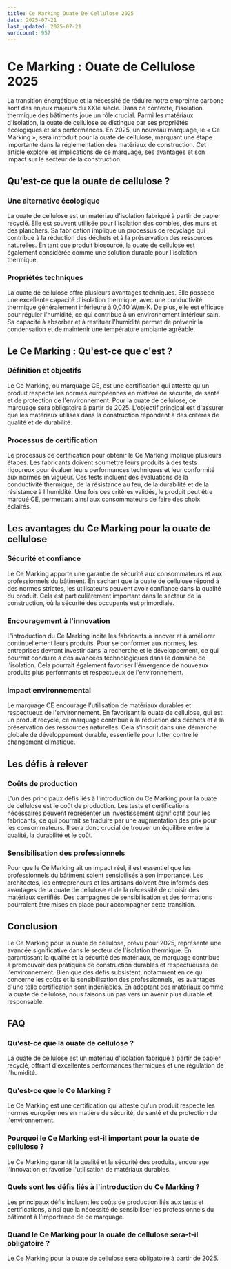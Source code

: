 ```yaml
---
title: Ce Marking Ouate De Cellulose 2025
date: 2025-07-21
last_updated: 2025-07-21
wordcount: 957
---
```


# Ce Marking : Ouate de Cellulose 2025

La transition énergétique et la nécessité de réduire notre empreinte carbone sont des enjeux majeurs du XXIe siècle. Dans ce contexte, l'isolation thermique des bâtiments joue un rôle crucial. Parmi les matériaux d'isolation, la ouate de cellulose se distingue par ses propriétés écologiques et ses performances. En 2025, un nouveau marquage, le « Ce Marking », sera introduit pour la ouate de cellulose, marquant une étape importante dans la réglementation des matériaux de construction. Cet article explore les implications de ce marquage, ses avantages et son impact sur le secteur de la construction.

## Qu'est-ce que la ouate de cellulose ?

### Une alternative écologique

La ouate de cellulose est un matériau d'isolation fabriqué à partir de papier recyclé. Elle est souvent utilisée pour l'isolation des combles, des murs et des planchers. Sa fabrication implique un processus de recyclage qui contribue à la réduction des déchets et à la préservation des ressources naturelles. En tant que produit biosourcé, la ouate de cellulose est également considérée comme une solution durable pour l'isolation thermique.

### Propriétés techniques

La ouate de cellulose offre plusieurs avantages techniques. Elle possède une excellente capacité d'isolation thermique, avec une conductivité thermique généralement inférieure à 0,040 W/m·K. De plus, elle est efficace pour réguler l'humidité, ce qui contribue à un environnement intérieur sain. Sa capacité à absorber et à restituer l'humidité permet de prévenir la condensation et de maintenir une température ambiante agréable.

## Le Ce Marking : Qu'est-ce que c'est ?

### Définition et objectifs

Le Ce Marking, ou marquage CE, est une certification qui atteste qu'un produit respecte les normes européennes en matière de sécurité, de santé et de protection de l'environnement. Pour la ouate de cellulose, ce marquage sera obligatoire à partir de 2025. L'objectif principal est d'assurer que les matériaux utilisés dans la construction répondent à des critères de qualité et de durabilité.

### Processus de certification

Le processus de certification pour obtenir le Ce Marking implique plusieurs étapes. Les fabricants doivent soumettre leurs produits à des tests rigoureux pour évaluer leurs performances techniques et leur conformité aux normes en vigueur. Ces tests incluent des évaluations de la conductivité thermique, de la résistance au feu, de la durabilité et de la résistance à l'humidité. Une fois ces critères validés, le produit peut être marqué CE, permettant ainsi aux consommateurs de faire des choix éclairés.

## Les avantages du Ce Marking pour la ouate de cellulose

### Sécurité et confiance

Le Ce Marking apporte une garantie de sécurité aux consommateurs et aux professionnels du bâtiment. En sachant que la ouate de cellulose répond à des normes strictes, les utilisateurs peuvent avoir confiance dans la qualité du produit. Cela est particulièrement important dans le secteur de la construction, où la sécurité des occupants est primordiale.

### Encouragement à l'innovation

L'introduction du Ce Marking incite les fabricants à innover et à améliorer continuellement leurs produits. Pour se conformer aux normes, les entreprises devront investir dans la recherche et le développement, ce qui pourrait conduire à des avancées technologiques dans le domaine de l'isolation. Cela pourrait également favoriser l'émergence de nouveaux produits plus performants et respectueux de l'environnement.

### Impact environnemental

Le marquage CE encourage l'utilisation de matériaux durables et respectueux de l'environnement. En favorisant la ouate de cellulose, qui est un produit recyclé, ce marquage contribue à la réduction des déchets et à la préservation des ressources naturelles. Cela s'inscrit dans une démarche globale de développement durable, essentielle pour lutter contre le changement climatique.

## Les défis à relever

### Coûts de production

L'un des principaux défis liés à l'introduction du Ce Marking pour la ouate de cellulose est le coût de production. Les tests et certifications nécessaires peuvent représenter un investissement significatif pour les fabricants, ce qui pourrait se traduire par une augmentation des prix pour les consommateurs. Il sera donc crucial de trouver un équilibre entre la qualité, la durabilité et le coût.

### Sensibilisation des professionnels

Pour que le Ce Marking ait un impact réel, il est essentiel que les professionnels du bâtiment soient sensibilisés à son importance. Les architectes, les entrepreneurs et les artisans doivent être informés des avantages de la ouate de cellulose et de la nécessité de choisir des matériaux certifiés. Des campagnes de sensibilisation et des formations pourraient être mises en place pour accompagner cette transition.

## Conclusion

Le Ce Marking pour la ouate de cellulose, prévu pour 2025, représente une avancée significative dans le secteur de l'isolation thermique. En garantissant la qualité et la sécurité des matériaux, ce marquage contribue à promouvoir des pratiques de construction durables et respectueuses de l'environnement. Bien que des défis subsistent, notamment en ce qui concerne les coûts et la sensibilisation des professionnels, les avantages d'une telle certification sont indéniables. En adoptant des matériaux comme la ouate de cellulose, nous faisons un pas vers un avenir plus durable et responsable.

## FAQ

### Qu'est-ce que la ouate de cellulose ?

La ouate de cellulose est un matériau d'isolation fabriqué à partir de papier recyclé, offrant d'excellentes performances thermiques et une régulation de l'humidité.

### Qu'est-ce que le Ce Marking ?

Le Ce Marking est une certification qui atteste qu'un produit respecte les normes européennes en matière de sécurité, de santé et de protection de l'environnement.

### Pourquoi le Ce Marking est-il important pour la ouate de cellulose ?

Le Ce Marking garantit la qualité et la sécurité des produits, encourage l'innovation et favorise l'utilisation de matériaux durables.

### Quels sont les défis liés à l'introduction du Ce Marking ?

Les principaux défis incluent les coûts de production liés aux tests et certifications, ainsi que la nécessité de sensibiliser les professionnels du bâtiment à l'importance de ce marquage.

### Quand le Ce Marking pour la ouate de cellulose sera-t-il obligatoire ?

Le Ce Marking pour la ouate de cellulose sera obligatoire à partir de 2025.